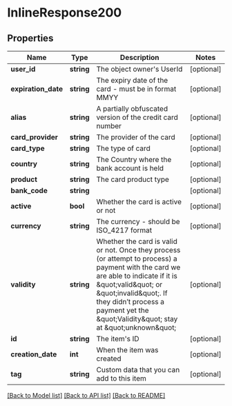 # InlineResponse200

## Properties
Name | Type | Description | Notes
------------ | ------------- | ------------- | -------------
**user_id** | **string** | The object owner&#39;s UserId | [optional] 
**expiration_date** | **string** | The expiry date of the card - must be in format MMYY | [optional] 
**alias** | **string** | A partially obfuscated version of the credit card number | [optional] 
**card_provider** | **string** | The provider of the card | [optional] 
**card_type** | **string** | The type of card | [optional] 
**country** | **string** | The Country where the bank account is held | [optional] 
**product** | **string** | The card product type | [optional] 
**bank_code** | **string** |  | [optional] 
**active** | **bool** | Whether the card is active or not | [optional] 
**currency** | **string** | The currency - should be ISO_4217 format | [optional] 
**validity** | **string** | Whether the card is valid or not. Once they process (or attempt to process) a payment with the card we are able to indicate if it is \&quot;valid\&quot; or \&quot;invalid\&quot;. If they didn’t process a payment yet the \&quot;Validity\&quot; stay at \&quot;unknown\&quot; | [optional] 
**id** | **string** | The item&#39;s ID | [optional] 
**creation_date** | **int** | When the item was created | [optional] 
**tag** | **string** | Custom data that you can add to this item | [optional] 

[[Back to Model list]](../README.md#documentation-for-models) [[Back to API list]](../README.md#documentation-for-api-endpoints) [[Back to README]](../README.md)


